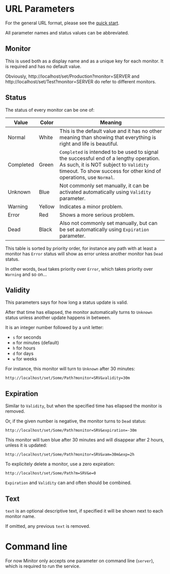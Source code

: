 # URL Parameters

For the general URL format, please see the [quick start](start.md).

All parameter names and status values can be abbreviated.

## Monitor

This is used both as a display name and as a unique key for each monitor.
It is required and has no default value.

Obviously, http://localhost/set/Production?monitor=SERVER and http://localhost/set/Test?monitor=SERVER do refer to different monitors.

## Status

The status of every monitor can be one of:

| Value | Color | Meaning |
| --- | --- | --- |
| Normal | White | This is the default value and it has no other meaning than showing that everything is right and life is beautiful. |
| Completed | Green | `Completed` is intended to be used to signal the successful end of a lengthy operation. As such, it is NOT subject to `Validity` timeout. To show success for other kind of operations, use `Normal`. |
| Unknown | Blue | Not commonly set manually, it can be activated automatically using `Validity` parameter. |
| Warning | Yellow | Indicates a minor problem. |
| Error | Red | Shows a more serious problem. |
| Dead | Black | Also not commonly set manually, but can be set automatically using `Expiration` parameter. |

This table is sorted by priority order, for instance any path with at least a monitor has `Error` status will show as error unless another monitor has `Dead` status.

In other words, `Dead` takes priority over `Error`, which takes priority over `Warning` and so on...

## Validity

This parameters says for how long a status update is valid.

After that time has ellapsed, the monitor automatically turns to `Unknown` status unless another update happens in between.

It is an integer number followed by a unit letter:
- `s` for seconds
- `m` for minutes (default)
- `h` for hours
- `d` for days
- `w` for weeks

For instance, this monitor will turn to `Unknown` after 30 minutes:
```
http://localhost/set/Some/Path?monitor=SRV&validity=30m
```

## Expiration

Similar to `Validity`, but when the specified time has ellapsed the monitor is removed.

Or, if the given number is negative, the monitor turns to `Dead` status:
```
http://localhost/set/Some/Path?monitor=SRV&expiration=-30m
```

This monitor will tuen blue after 30 minutes and will disappear after 2 hours, unless it is updated:
```
http://localhost/set/Some/Path?monitor=SRV&vam=30m&exp=2h
```

To explicitely delete a monitor, use a zero expiration:
```
http://localhost/set/Some/Path?m=SRV&e=0
```

`Expiration` and `Validity` can and often should be combined.


## Text

`text` is an optional descriptive text, if specified it will be shown next to each monitor name.

If omitted, any previous `text` is removed.

# Command line

For now Minitor only accepts one parameter on command line (`server`), which is required to run the service.
